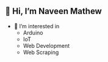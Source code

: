 ## 👋 Hi, I’m Naveen Mathew
- 👀 I’m interested in
  - Arduino
  - IoT
  - Web Development
  - Web Scraping
